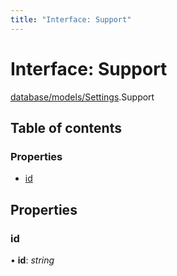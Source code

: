 ```yaml
---
title: "Interface: Support"
---
```


# Interface: Support

[database/models/Settings](../modules/database_models_settings.md).Support

## Table of contents

### Properties

- [id](database_models_settings.support.md#id)

## Properties

### id

• **id**: *string*
